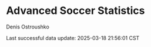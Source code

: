 # Advanced Soccer Statistics
Denis Ostroushko

<!-- gfm -->

Last successful data update: 2025-03-18 21:56:01 CST
